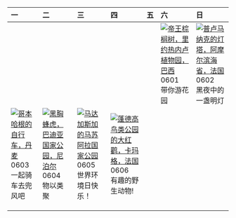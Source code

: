 | 一                                                                                                                                                                                                 | 二                                                                                                                                                                                              | 三                                                                                                                                                                                              | 四                                                                                                                                                                                                      | 五   | 六                                                                                                                                                                                            | 日                                                                                                                                                                                |
|:--------------------------------------------------------------------------------------------------------------------------------------------------------------------------------------------------|:-----------------------------------------------------------------------------------------------------------------------------------------------------------------------------------------------|:-----------------------------------------------------------------------------------------------------------------------------------------------------------------------------------------------|:-------------------------------------------------------------------------------------------------------------------------------------------------------------------------------------------------------|:----|:---------------------------------------------------------------------------------------------------------------------------------------------------------------------------------------------|:---------------------------------------------------------------------------------------------------------------------------------------------------------------------------------|
|                                                                                                                                                                                                   |                                                                                                                                                                                                |                                                                                                                                                                                                |                                                                                                                                                                                                        |     | [![](https://www.bing.com/th?id=OHR.CancaoDoExilio_ZH-CN1012675104_320x240.jpg '帝王棕榈树，里约热内卢植物园，巴西')](https://www.bing.com/th?id=OHR.CancaoDoExilio_ZH-CN1012675104_UHD.jpg)<br>0601<br>带你游花园 | [![](https://www.bing.com/th?id=OHR.MenRuz_ZH-CN2021725181_320x240.jpg '普卢马纳克的灯塔，阿摩尔滨海省，法国')](https://www.bing.com/th?id=OHR.MenRuz_ZH-CN2021725181_UHD.jpg)<br>0602<br>黑夜中的一盏明灯 |
| [![](https://www.bing.com/th?id=OHR.CopenhagenBicycles_ZH-CN3047958346_320x240.jpg '哥本哈根的自行车，丹麦')](https://www.bing.com/th?id=OHR.CopenhagenBicycles_ZH-CN3047958346_UHD.jpg)<br>0603<br>一起骑车去兜风吧 | [![](https://www.bing.com/th?id=OHR.ChestnutBeeEater_ZH-CN3514753872_320x240.jpg '黑胸蜂虎，巴迪亚国家公园，尼泊尔')](https://www.bing.com/th?id=OHR.ChestnutBeeEater_ZH-CN3514753872_UHD.jpg)<br>0604<br>物以类聚 | [![](https://www.bing.com/th?id=OHR.MadagascarRiver_ZH-CN3842472014_320x240.jpg '马达加斯加的马苏阿拉国家公园')](https://www.bing.com/th?id=OHR.MadagascarRiver_ZH-CN3842472014_UHD.jpg)<br>0605<br>世界环境日快乐！ | [![](https://www.bing.com/th?id=OHR.CamargueFlamingos_ZH-CN4176922228_320x240.jpg '蓬德高鸟类公园的大红鹳，卡玛格，法国')](https://www.bing.com/th?id=OHR.CamargueFlamingos_ZH-CN4176922228_UHD.jpg)<br>0606<br>有趣的野生动物! |     |                                                                                                                                                                                              |                                                                                                                                                                                  |
|                                                                                                                                                                                                   |                                                                                                                                                                                                |                                                                                                                                                                                                |                                                                                                                                                                                                        |     |                                                                                                                                                                                              |                                                                                                                                                                                  |
|                                                                                                                                                                                                   |                                                                                                                                                                                                |                                                                                                                                                                                                |                                                                                                                                                                                                        |     |                                                                                                                                                                                              |                                                                                                                                                                                  |
|                                                                                                                                                                                                   |                                                                                                                                                                                                |                                                                                                                                                                                                |                                                                                                                                                                                                        |     |                                                                                                                                                                                              |                                                                                                                                                                                  |